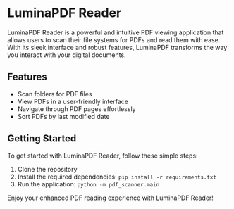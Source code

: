 # LuminaPDF Reader

LuminaPDF Reader is a powerful and intuitive PDF viewing application that allows users to scan their file systems for PDFs and read them with ease. With its sleek interface and robust features, LuminaPDF transforms the way you interact with your digital documents.

## Features

- Scan folders for PDF files
- View PDFs in a user-friendly interface
- Navigate through PDF pages effortlessly
- Sort PDFs by last modified date

## Getting Started

To get started with LuminaPDF Reader, follow these simple steps:

1. Clone the repository
2. Install the required dependencies: `pip install -r requirements.txt`
3. Run the application: `python -m pdf_scanner.main`

Enjoy your enhanced PDF reading experience with LuminaPDF Reader!